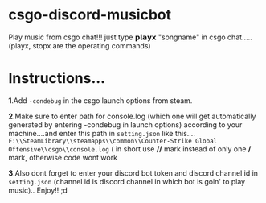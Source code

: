 # csgo-discord-musicbot
Play music from csgo chat!!! just type 𝗽𝗹𝗮𝘆𝘅 "songname" in csgo chat..... (playx, stopx are the operating commands)


# Instructions...
**1**.Add ```-condebug``` in the csgo launch options from steam.

**2**.Make sure to enter path for console.log (which one will get automatically generated by entering -condebug in launch options) according to your machine....and enter this path in ```setting.json``` like this.... ```F:\\SteamLibrary\\steamapps\\common\\Counter-Strike Global Offensive\\csgo\\console.log``` ( in short use **//** mark instead of only one **/** mark, otherwise code wont work

**3**.Also dont forget to enter your discord bot token and discord channel id in ```setting.json``` (channel id is discord channel in which bot is goin' to play music)..
Enjoy!! ;d
